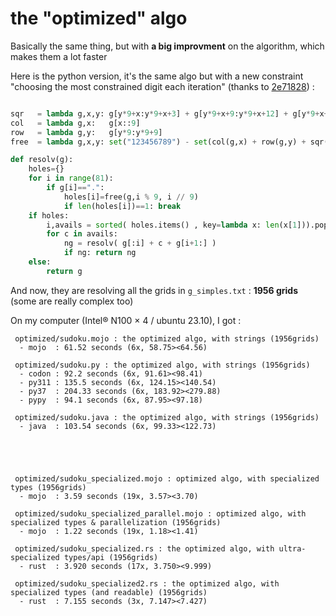 # the "optimized" algo

Basically the same thing, but with **a big improvment** on the algorithm, which makes them a lot faster 

Here is the python version, it's the same algo but with a new constraint "choosing the most constrained digit each iteration" (thanks to [2e71828](https://users.rust-lang.org/u/2e71828))
:

```python

sqr   = lambda g,x,y: g[y*9+x:y*9+x+3] + g[y*9+x+9:y*9+x+12] + g[y*9+x+18:y*9+x+21]
col   = lambda g,x:   g[x::9]
row   = lambda g,y:   g[y*9:y*9+9]
free  = lambda g,x,y: set("123456789") - set(col(g,x) + row(g,y) + sqr(g,(x//3)*3,(y//3)*3))

def resolv(g):
    holes={}
    for i in range(81):
        if g[i]==".":
            holes[i]=free(g,i % 9, i // 9)
            if len(holes[i])==1: break
    if holes: 
        i,avails = sorted( holes.items() , key=lambda x: len(x[1])).pop(0)
        for c in avails:
            ng = resolv( g[:i] + c + g[i+1:] )
            if ng: return ng
    else:
        return g
```

And now, they are resolving all the grids in `g_simples.txt` : **1956 grids** (some are really complex too)

On my computer (Intel® N100 × 4 / ubuntu 23.10), I got :

```
 optimized/sudoku.mojo : the optimized algo, with strings (1956grids)
  - mojo  : 61.52 seconds (6x, 58.75><64.56)

 optimized/sudoku.py : the optimized algo, with strings (1956grids)
  - codon : 92.2 seconds (6x, 91.61><98.41)
  - py311 : 135.5 seconds (6x, 124.15><140.54)
  - py37  : 204.33 seconds (6x, 183.92><279.88)
  - pypy  : 94.1 seconds (6x, 87.95><97.18)

 optimized/sudoku.java : the optimized algo, with strings (1956grids)
  - java  : 103.54 seconds (6x, 99.33><122.73)





 optimized/sudoku_specialized.mojo : optimized algo, with specialized types (1956grids)
  - mojo  : 3.59 seconds (19x, 3.57><3.70)

 optimized/sudoku_specialized_parallel.mojo : optimized algo, with specialized types & parallelization (1956grids)
  - mojo  : 1.22 seconds (19x, 1.18><1.41)

 optimized/sudoku_specialized.rs : the optimized algo, with ultra-specialized types/api (1956grids)
  - rust  : 3.920 seconds (17x, 3.750><9.999)

 optimized/sudoku_specialized2.rs : the optimized algo, with specialized types (and readable) (1956grids)
  - rust  : 7.155 seconds (3x, 7.147><7.427)

```


